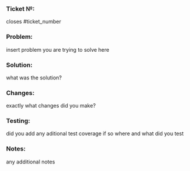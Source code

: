 ### Ticket №:
closes #ticket_number

### Problem:
insert problem you are trying to solve here

### Solution:
what was the solution?

### Changes:
exactly what changes did you make?

### Testing:
did you add any aditional test coverage if so where and what did you test

### Notes:
any additional notes

